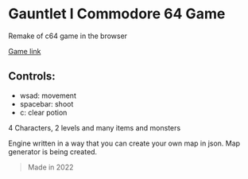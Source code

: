 # Gauntlet I Commodore 64 Game

Remake of c64 game in the browser

[Game link](http://chemik4.ct8.pl/gauntlet_c64_game/)

## Controls:
- wsad: movement
- spacebar: shoot
- c: clear potion

4 Characters, 2 levels and many items and monsters

Engine written in a way that you can create your own map in json. Map generator is being created.

> Made in 2022
